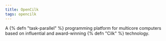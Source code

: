 ```yaml
---
title: OpenCilk
tags: opencilk
---
```

A {% defn "task-parallel" %} programming platform for multicore computers based on influential and award-winning {% defn "Cilk" %} technology.